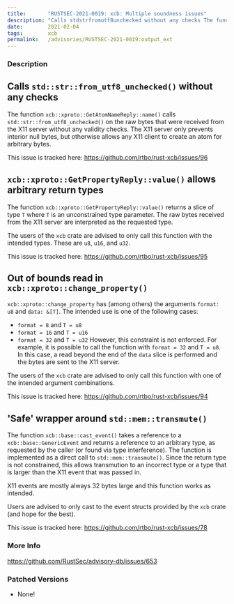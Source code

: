 ```yaml
---
title:       "RUSTSEC-2021-0019: xcb: Multiple soundness issues"
description: "Calls stdstrfromutf8unchecked without any checks The function xcbxprotoGetAtomNameReplyname calls stdstrfromutf8unchecked on the raw bytes that were received from the X11 server without any validity checks. The X11 server only prevents interior null bytes, but otherwise allows any X11 client to create an atom for arbitrary bytes. This issue is tracked here httpsgithub.comrtborustxcbissues96  xcbxprotoGetPropertyReplyvalue allows arbitrary return types The function xcbxprotoGetPropertyReplyvalue returns a slice of type T where T is an unconstrained type parameter. The raw bytes received from the X11 server are interpreted as the requested type. The users of the xcb crate are advised to only call this function with the intended types. These are u8, u16, and u32. This issue is tracked here httpsgithub.comrtborustxcbissues95  Out of bounds read in xcbxprotochangeproperty xcbxprotochangeproperty has among others the arguments format u8 and data T. The intended use is one of the following cases  format  8 and T  u8  format  16 and T  u16  format  32 and T  u32 However, this constraint is not enforced. For example, it is possible to call the function with format  32 and T  u8. In this case, a read beyond the end of the data slice is performed and the bytes are sent to the X11 server. The users of the xcb crate are advised to only call this function with one of the intended argument combinations. This issue is tracked here httpsgithub.comrtborustxcbissues94  Safe wrapper around stdmemtransmute The function xcbbasecastevent takes a reference to a xcbbaseGenericEvent and returns a reference to an arbitrary type, as requested by the caller or found via type interference. The function is implemented as a direct call to stdmemtransmute. Since the return type is not constrained, this allows transmution to an incorrect type or a type that is larger than the X11 event that was passed in. X11 events are mostly always 32 bytes large and this function works as intended. Users are advised to only cast to the event structs provided by the xcb crate and hope for the best. This issue is tracked here httpsgithub.comrtborustxcbissues78"
date:        2021-02-04
tags:        xcb
permalink:   /advisories/RUSTSEC-2021-0019:output_ext
---
```


### Description

## Calls `std::str::from_utf8_unchecked()` without any checks

The function `xcb::xproto::GetAtomNameReply::name()` calls
`std::str::from_utf8_unchecked()` on the raw bytes that were received from the
X11 server without any validity checks. The X11 server only prevents interior
null bytes, but otherwise allows any X11 client to create an atom for arbitrary
bytes.

This issue is tracked here: https://github.com/rtbo/rust-xcb/issues/96

## `xcb::xproto::GetPropertyReply::value()` allows arbitrary return types

The function `xcb::xproto::GetPropertyReply::value()` returns a slice of type
`T` where `T` is an unconstrained type parameter. The raw bytes received from
the X11 server are interpreted as the requested type.

The users of the `xcb` crate are advised to only call this function with the
intended types. These are `u8`, `u16`, and `u32`.

This issue is tracked here: https://github.com/rtbo/rust-xcb/issues/95

## Out of bounds read in `xcb::xproto::change_property()`

`xcb::xproto::change_property` has (among others) the arguments `format: u8` and
`data: &[T]`. The intended use is one of the following cases:
- `format = 8` and `T = u8`
- `format = 16` and `T = u16`
- `format = 32` and `T = u32`
However, this constraint is not enforced. For example, it is possible to call
the function with `format = 32` and `T = u8`. In this case, a read beyond the
end of the `data` slice is performed and the bytes are sent to the X11 server.

The users of the `xcb` crate are advised to only call this function with one of
the intended argument combinations.

This issue is tracked here: https://github.com/rtbo/rust-xcb/issues/94

## 'Safe' wrapper around `std::mem::transmute()`

The function `xcb::base::cast_event()` takes a reference to a
`xcb::base::GenericEvent` and returns a reference to an arbitrary type, as
requested by the caller (or found via type interference). The function is
implemented as a direct call to `std::mem::transmute()`. Since the return type
is not constrained, this allows transmution to an incorrect type or a type that
is larger than the X11 event that was passed in.

X11 events are mostly always 32 bytes large and this function works as intended.

Users are advised to only cast to the event structs provided by the `xcb` crate
(and hope for the best).

This issue is tracked here: https://github.com/rtbo/rust-xcb/issues/78

### More Info

<https://github.com/RustSec/advisory-db/issues/653>

### Patched Versions

- None!

